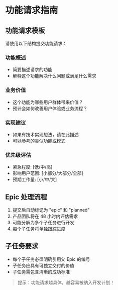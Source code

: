 # 功能请求指南

## 功能请求模板

请使用以下结构提交功能请求：

### 功能概述
- 简要描述请求的功能
- 解释这个功能解决什么问题或满足什么需求

### 业务价值
- 这个功能为哪些用户群体带来价值？
- 预计会如何改善用户体验或业务流程？

### 实现建议
- 如果有技术实现想法，请在此描述
- 可以参考的类似功能或模式

### 优先级评估
- 紧急程度: [低/中/高]
- 影响用户范围: [小部分/大部分/全部]
- 预期工作量: [小/中/大]

## Epic 处理流程
1. 提交后自动标记为 "epic" 和 "planned"
2. 产品团队将在 48 小时内评估需求
3. 可能分解为多个子任务进行开发
4. 每个子任务将单独跟踪进度

## 子任务要求
- 每个子任务必须明确引用父 Epic 的编号
- 子任务应具有可独立交付的价值
- 子任务需包含清晰的成功标准

> 提示：功能请求越具体，越容易被纳入开发计划！

